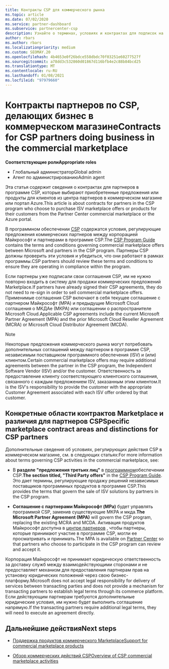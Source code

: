 ```yaml
---
title: Контракты CSP для коммерческого рынка
ms.topic: article
ms.date: 07/02/2020
ms.service: partner-dashboard
ms.subservice: partnercenter-csp
description: Узнайте о терминах, условиях и контрактах для подписок на сторонние продукты независимых поставщиков программного обеспечения, приобретенные партнерами CSP в коммерческом магазине.
author: rbars
ms.author: rbars
ms.localizationpriority: medium
ms.custom: SEOMAY.20
ms.openlocfilehash: 4b4653e0f26bdce558dbdc70f03251e60277527f
ms.sourcegitcommit: a78dd3c532860d01867d116bfb4e2c88b84bcd25
ms.translationtype: MT
ms.contentlocale: ru-RU
ms.lasthandoff: 01/08/2021
ms.locfileid: "97979660"
---
```

# <a name="contracts-for-csp-partners-doing-business-in-the-commercial-marketplace"></a><span data-ttu-id="1cb5f-103">Контракты партнеров по CSP, делающих бизнес в коммерческом магазине</span><span class="sxs-lookup"><span data-stu-id="1cb5f-103">Contracts for CSP partners doing business in the commercial marketplace</span></span>


<span data-ttu-id="1cb5f-104">**Соответствующие роли**</span><span class="sxs-lookup"><span data-stu-id="1cb5f-104">**Appropriate roles**</span></span>

- <span data-ttu-id="1cb5f-105">Глобальный администратор</span><span class="sxs-lookup"><span data-stu-id="1cb5f-105">Global admin</span></span>
- <span data-ttu-id="1cb5f-106">Агент по администрированию</span><span class="sxs-lookup"><span data-stu-id="1cb5f-106">Admin agent</span></span>

<span data-ttu-id="1cb5f-107">Эта статья содержит сведения о контрактах для партнеров в программе CSP, которые выбирают приобретенные предложения или продукты для клиентов из центра партнеров в коммерческом магазине или портал Azure.</span><span class="sxs-lookup"><span data-stu-id="1cb5f-107">This article is about contracts for partners in the CSP program who choose to purchase ISV marketplace offers or products for their customers from the Partner Center commercial marketplace or the Azure portal.</span></span>

<span data-ttu-id="1cb5f-108">В программном обеспечении [CSP](https://go.microsoft.com/fwlink/p/?LinkId=617100) содержатся условия, регулирующие предложения коммерческих партнеров между корпорацией Майкрософт и партнерами в программе CSP.</span><span class="sxs-lookup"><span data-stu-id="1cb5f-108">The [CSP Program Guide](https://go.microsoft.com/fwlink/p/?LinkId=617100) contains the terms and conditions governing commercial marketplace offers between Microsoft and partners in the CSP program.</span></span> <span data-ttu-id="1cb5f-109">Партнеры CSP должны проверить эти условия и убедиться, что они работают в рамках программы.</span><span class="sxs-lookup"><span data-stu-id="1cb5f-109">CSP partners should review these terms and conditions to ensure they are operating in compliance within the program.</span></span>  

<span data-ttu-id="1cb5f-110">Если партнеры уже подписали свои соглашения CSP, им не нужно повторно входить в систему для продажи коммерческих предложений Marketplace.</span><span class="sxs-lookup"><span data-stu-id="1cb5f-110">If partners have already signed their CSP agreements, they do not need to re-sign in order to sell commercial marketplace offers.</span></span> <span data-ttu-id="1cb5f-111">Применимые соглашения CSP включают в себя текущее соглашение с партнером Майкрософт (MPA) и предыдущие Microsoft Cloud соглашения о МКДАе (МКРА) или соглашении о распространителе Microsoft Cloud.</span><span class="sxs-lookup"><span data-stu-id="1cb5f-111">Applicable CSP agreements include the current Microsoft Partner Agreement (MPA) and the prior Microsoft Cloud Reseller Agreement (MCRA) or Microsoft Cloud Distributor Agreement (MCDA).</span></span>

>[!NOTE]
> <span data-ttu-id="1cb5f-112">Некоторые предложения коммерческого рынка могут потребовать дополнительных соглашений между партнером в программе CSP, независимым поставщиком программного обеспечения (ISV) и (или) клиентом.</span><span class="sxs-lookup"><span data-stu-id="1cb5f-112">Certain commercial marketplace offers may require additional agreements between the partner in the CSP program, the Independent Software Vendor (ISV) and/or the customer.</span></span> <span data-ttu-id="1cb5f-113">Ответственность за предоставление клиенту соответствующего клиентского соглашения, связанного с каждым предложением ISV, заказанным этим клиентом.</span><span class="sxs-lookup"><span data-stu-id="1cb5f-113">It is the ISV's responsibility to provide the customer with the appropriate Customer Agreement associated with each ISV offer ordered by that customer.</span></span>

## <a name="specific-marketplace-contract-areas-and-distinctions-for-csp-partners"></a><span data-ttu-id="1cb5f-114">Конкретные области контрактов Marketplace и различия для партнеров CSP</span><span class="sxs-lookup"><span data-stu-id="1cb5f-114">Specific marketplace contract areas and distinctions for CSP partners</span></span>

<span data-ttu-id="1cb5f-115">Дополнительные сведения об условиях, регулирующих действия CSP в коммерческом магазине, см. в следующих статьях:</span><span class="sxs-lookup"><span data-stu-id="1cb5f-115">For more information about terms governing CSP activities in the commercial marketplace, see:</span></span>

- <span data-ttu-id="1cb5f-116">В **разделе "предложения третьих лиц"** в [программном](https://go.microsoft.com/fwlink/p/?LinkId=617100)обеспечении CSP.</span><span class="sxs-lookup"><span data-stu-id="1cb5f-116">**The section titled, "Third Party offers"** in the [CSP Program Guide](https://go.microsoft.com/fwlink/p/?LinkId=617100).</span></span> <span data-ttu-id="1cb5f-117">Это дает термины, регулирующие продажу решений независимых поставщиков программных продуктов в программе CSP.</span><span class="sxs-lookup"><span data-stu-id="1cb5f-117">This provides the terms that govern the sale of ISV solutions by partners in the CSP program.</span></span>

- <span data-ttu-id="1cb5f-118">**Соглашение с партнерами Майкрософт (MPa)** будет управлять программой CSP, заменив существующие МКРА и мкда.</span><span class="sxs-lookup"><span data-stu-id="1cb5f-118">**The Microsoft Partner Agreement (MPA)** will govern the CSP program, replacing the existing MCRA and MCDA.</span></span> <span data-ttu-id="1cb5f-119">Активация продуктов Майкрософт доступна в [центре партнеров](https://partner.microsoft.com/pcv/dashboard/overview) , чтобы партнеры, которые принимают участие в программе CSP, могли ее просматривать и принимать.</span><span class="sxs-lookup"><span data-stu-id="1cb5f-119">The MPA is available on [Partner Center](https://partner.microsoft.com/pcv/dashboard/overview) so that partners who choose to participate in the CSP program can review and accept it.</span></span>
  
<span data-ttu-id="1cb5f-120">Корпорация Майкрософт не принимает юридическую ответственность за доставку служб между взаимодействующими сторонами и не предоставляет механизм для предоставления партнерам прав на установку юридических положений через свою бизнес-платформу.</span><span class="sxs-lookup"><span data-stu-id="1cb5f-120">Microsoft does not accept legal responsibility for delivery of services between transacting parties and does not provide a mechanism for transacting partners to establish legal terms through its commerce platform.</span></span> <span data-ttu-id="1cb5f-121">Если действующим партнерам требуются дополнительные юридические условия, им нужно будет выполнить соглашение напрямую.</span><span class="sxs-lookup"><span data-stu-id="1cb5f-121">If the transacting partners require additional legal terms, they will need to execute an agreement directly.</span></span>

## <a name="next-steps"></a><span data-ttu-id="1cb5f-122">Дальнейшие действия</span><span class="sxs-lookup"><span data-stu-id="1cb5f-122">Next steps</span></span>

- [<span data-ttu-id="1cb5f-123">Поддержка продуктов коммерческого Marketplace</span><span class="sxs-lookup"><span data-stu-id="1cb5f-123">Support for commercial marketplace products</span></span>](csp-commercial-marketplace-support.md)

- [<span data-ttu-id="1cb5f-124">Обзор коммерческих действий CSP</span><span class="sxs-lookup"><span data-stu-id="1cb5f-124">Overview of CSP commercial marketplace activities</span></span>](csp-commercial-marketplace-overview.md)
